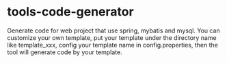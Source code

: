 # tools-code-generator
Generate code for web project that use spring, mybatis and mysql.
You can customize your own template, put your template under the directory name like template_xxx, config your template name in config.properties, then the tool will generate code by your template.